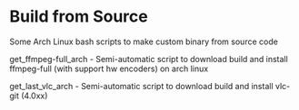 # Build from Source
Some Arch Linux bash scripts to make custom binary from source code

get_ffmpeg-full_arch - Semi-automatic script to download build and install ffmpeg-full (with support hw encoders) on arch linux 

get_last_vlc_arch - Semi-automatic script to download build and install vlc-git (4.0xx)
